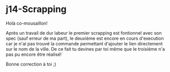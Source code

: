 # j14-Scrapping
Holà co-mousaillon!

Après un travail de dur labeur le premier scrapping est fontionnel avec son spec (sauf erreur de ma part),
le deuxième est encore en cours d'execution car je n'ai pas trouvé la commande permettant d'ajouter le lien directement sur le nom de la ville. De ce fait tu devines par toi même que le troisième n'a pas pu encore être réalisé!

Bonne correction à toi ;)
